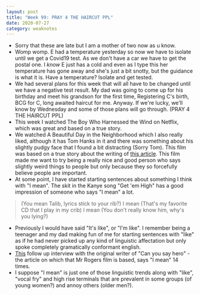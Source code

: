 ```yaml
---
layout: post
title: "Week 99: PRAY 4 THE HAIRCUT PPL"
date: 2020-07-27
category: weaknotes
---
```

* Sorry that these are late but I am a mother of two now as u know.
* Womp womp. E had a temperature yesterday so now we have to isolate until we get a Covid19 test. As we don't have a car we have to get the postal one. I _know_ E just has a cold and even as I type this her temperature has gone away and she's just a bit snotty, but the guidance is what it is. Have a temperature? Isolate and get tested.
* We had several plans for this week that will all have to be changed until we have a negative test result. My dad was going to come up for his birthday and meet his grandson for the first time, Registering C's birth, BCG for C, long awaited haircut for me. Anyway. If we're lucky, we'll know by Wednesday and some of those plans will go through. (PRAY 4 THE HAIRCUT PPL)
* This week I watched The Boy Who Harnessed the Wind on Netflix, which was great and based on a true story.
* We watched A Beautiful Day in the Neighborhood which I also really liked, although it has Tom Hanks in it and there was something about his slightly pudgy face that I found a bit distracting (Sorry Tom). This film was based on a true story about the writing of [this article](https://www.esquire.com/entertainment/tv/a27134/can-you-say-hero-esq1198/). This film made me want to try being a really nice and good person who says slightly weird things to people but only because they so forcefully believe people are important.
* At some point, I have started starting sentences about something I think with "I mean". The skit in the Kanye song "Get 'em High" has a good impression of someone who says "I mean" a lot.
> (You mean Talib, lyrics stick to your rib?)
I mean
(That's my favorite CD that I play in my crib)
I mean
(You don't really know him, why's you lying?)

* Previously I would have said "It's like", or "I'm like". I remember being a teenager and my dad making fun of me for starting sentences with "like" as if he had never picked up any kind of linguistic affectation but only spoke completely gramatically conformant english.
* [This](https://www.esquire.com/entertainment/movies/a29871607/tom-junod-mister-rogers-a-beautiful-day-in-the-neighborhood-true-story/) follow up interview with the original writer of "Can you say hero" - the article on which that Mr Rogers film is based, says "I mean"  14 times.
* I suppose "I mean" is just one of those linguistic trends along with "like", "vocal fry" and high rise terminals that are prevalent in some groups (of young women?) and annoy others (older men?).
